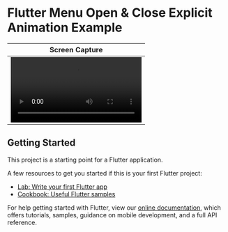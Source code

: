 # Flutter Menu Open & Close Explicit Animation Example

Screen Capture |
-------------- |
![screen capture](https://github.com/JohnnyWu0425/Flutter-Menu-Open-Close-Animation/blob/master/screen%20capture.mov) |

## Getting Started

This project is a starting point for a Flutter application.

A few resources to get you started if this is your first Flutter project:

- [Lab: Write your first Flutter app](https://flutter.dev/docs/get-started/codelab)
- [Cookbook: Useful Flutter samples](https://flutter.dev/docs/cookbook)

For help getting started with Flutter, view our
[online documentation](https://flutter.dev/docs), which offers tutorials,
samples, guidance on mobile development, and a full API reference.
